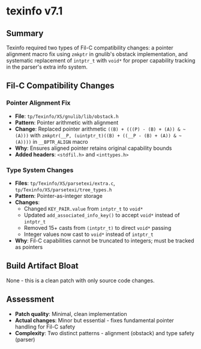 # texinfo v7.1

## Summary
Texinfo required two types of Fil-C compatibility changes: a pointer alignment macro fix using `zmkptr` in gnulib's obstack implementation, and systematic replacement of `intptr_t` with `void*` for proper capability tracking in the parser's extra info system.

## Fil-C Compatibility Changes

### Pointer Alignment Fix
- **File**: `tp/Texinfo/XS/gnulib/lib/obstack.h`
- **Pattern**: Pointer arithmetic with alignment
- **Change**: Replaced pointer arithmetic `((B) + (((P) - (B) + (A)) & ~(A)))` with `zmkptr(__P, (uintptr_t)((B) + ((__P - (B) + (A)) & ~(A))))` in `__BPTR_ALIGN` macro
- **Why**: Ensures aligned pointer retains original capability bounds
- **Added headers**: `<stdfil.h>` and `<inttypes.h>`

### Type System Changes
- **Files**: `tp/Texinfo/XS/parsetexi/extra.c`, `tp/Texinfo/XS/parsetexi/tree_types.h`
- **Pattern**: Pointer-as-integer storage
- **Changes**:
  - Changed `KEY_PAIR.value` from `intptr_t` to `void*`
  - Updated `add_associated_info_key()` to accept `void*` instead of `intptr_t`
  - Removed 15+ casts from `(intptr_t)` to direct `void*` passing
  - Integer values now cast to `void*` instead of `intptr_t`
- **Why**: Fil-C capabilities cannot be truncated to integers; must be tracked as pointers

## Build Artifact Bloat
None - this is a clean patch with only source code changes.

## Assessment
- **Patch quality**: Minimal, clean implementation
- **Actual changes**: Minor but essential - fixes fundamental pointer handling for Fil-C safety
- **Complexity**: Two distinct patterns - alignment (obstack) and type safety (parser)
